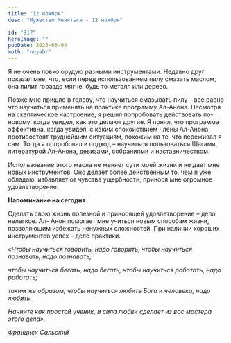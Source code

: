 ```yaml
---
title: "12 ноября"
desc: "Мужество Меняться - 12 ноября"

id: "317"
heroImage: ""
pubDate: 2023-05-04
moth: "noyabr"
---
```


Я не очень ловко орудую разными инструментами. Недавно друг показал мне, что,
если перед использованием пилу смазать маслом, она пилит гораздо мягче, будь
то металл или дерево.

Позже мне пришло в голову, что научиться смазывать пилу – все равно что
научиться применять на практике программу Ал-Анона. Несмотря на скептическое
настроение, я решил попробовать действовать по-новому, когда увидел, как это
делают другие. Я понял, что программа эффективна, когда увидел, с каким
спокойствием члены Ал-Анона противостоят труднейшим ситуациям, похожим на те,
что переживал я сам. Тогда я попробовал и подход – научиться пользоваться
Шагами, литературой Ал-Анона, девизами, собраниями и наставничеством.

Использование этого масла не меняет сути моей жизни и не дает мне новых
инструментов. Оно делает более действенным то, чем я уже обладаю, избавляет от
чувства ущербности, принося мне огромное удовлетворение.

**Напоминание на сегодня**

Сделать свою жизнь полезной и приносящей удовлетворение – дело нелегкое. Ал-
Анон помогает мне учиться новым способам жизни, позволяющим избежать ненужных
сложностей. При наличии хороших инструментов успех – дело практики.

_«Чтобы научиться говорить, надо говорить, чтобы научиться познавать, надо
познавать,_

_чтобы научиться бегать, надо бегать, чтобы научиться работать, надо
работать;_

_таким же образом, чтобы научиться любить Бога и человека, надо любить._

_Начните как простой ученик, и сила любви сделает из вас мастера этого дела»._

_Франциск Сальский_

